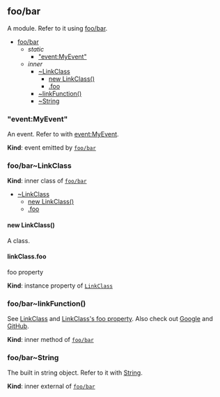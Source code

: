 <a name="module_foo/bar"></a>

## foo/bar
A module. Refer to it using [foo/bar](#module_foo/bar).


* [foo/bar](#module_foo/bar)
    * _static_
        * ["event:MyEvent"](#module_foo/bar.event_MyEvent)
    * _inner_
        * [~LinkClass](#module_foo/bar..LinkClass)
            * [new LinkClass()](#new_module_foo/bar..LinkClass_new)
            * [.foo](#module_foo/bar..LinkClass+foo)
        * [~linkFunction()](#module_foo/bar..linkFunction)
        * [~String](#external_String)

<a name="module_foo/bar.event_MyEvent"></a>

### "event:MyEvent"
An event. Refer to with [event:MyEvent](#module_foo/bar.event_MyEvent).

**Kind**: event emitted by [<code>foo/bar</code>](#module_foo/bar)  
<a name="module_foo/bar..LinkClass"></a>

### foo/bar~LinkClass
**Kind**: inner class of [<code>foo/bar</code>](#module_foo/bar)  

* [~LinkClass](#module_foo/bar..LinkClass)
    * [new LinkClass()](#new_module_foo/bar..LinkClass_new)
    * [.foo](#module_foo/bar..LinkClass+foo)

<a name="new_module_foo/bar..LinkClass_new"></a>

#### new LinkClass()
A class.

<a name="module_foo/bar..LinkClass+foo"></a>

#### linkClass.foo
foo property

**Kind**: instance property of [<code>LinkClass</code>](#module_foo/bar..LinkClass)  
<a name="module_foo/bar..linkFunction"></a>

### foo/bar~linkFunction()
See [LinkClass](LinkClass) and [LinkClass's foo property](LinkClass#foo).
Also check out [Google](http://www.google.com) and [GitHub](http://github.com).

**Kind**: inner method of [<code>foo/bar</code>](#module_foo/bar)  
<a name="external_String"></a>

### foo/bar~String
The built in string object. Refer to it with [String](#external_String).

**Kind**: inner external of [<code>foo/bar</code>](#module_foo/bar)  
